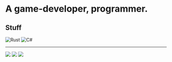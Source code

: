 # A game-developer, programmer.
## Stuff

![Rust](https://img.shields.io/badge/-Rust-DD3516?style=for-the-badge&logo=rust)
![C#](https://img.shields.io/badge/-Csharp-FFCF3A?style=for-the-badge&logo=csharp)

- - -

![](https://github-profile-trophy.vercel.app/?username=AliceMonGithub&theme=onedark)
![](https://github-readme-stats.vercel.app/api/top-langs/?username=AliceMonGithub&langs_count=8&exclude_repo=st,encoder,dev,dotfiles,.spacemacs,starbound&theme=dracula)
![](https://hit.yhype.me/github/profile?user_id=61933599)
